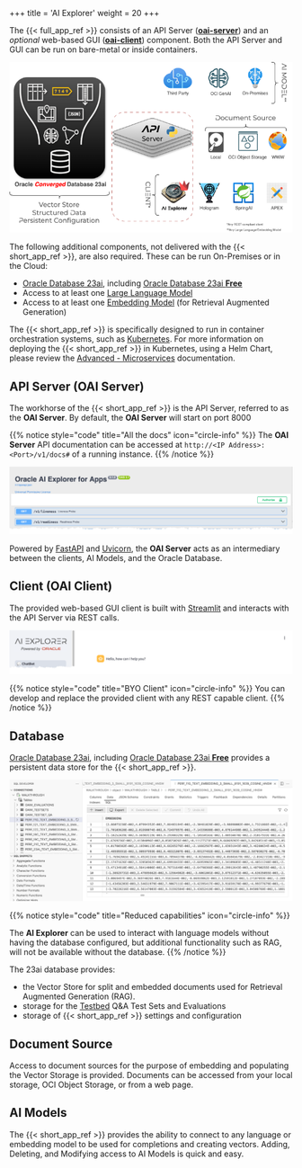 +++
title = 'AI Explorer'
weight = 20
+++

<!--
Copyright (c) 2024, 2025, Oracle and/or its affiliates.
Licensed under the Universal Permissive License v1.0 as shown at http://oss.oracle.com/licenses/upl.

spell-checker:ignore streamlit, oaim, uvicorn
-->

The {{< full_app_ref >}} consists of an API Server ([**oai-server**](#api-server-oai-server)) and an _optional_ web-based GUI ([**oai-client**](#client-oai-client)) component.  Both the API Server and GUI can be run on bare-metal or inside containers.  

![Architecture Overview](images/arch_overview.png)

The following additional components, not delivered with the {{< short_app_ref >}}, are also required.  These can be run On-Premises or in the Cloud:
- [Oracle Database 23ai](#database), including [Oracle Database 23ai **Free**](https://www.oracle.com/uk/database/free/)
- Access to at least one [Large Language Model](#large-language-model)
- Access to at least one [Embedding Model](#embedding-model) (for Retrieval Augmented Generation)

The {{< short_app_ref >}} is specifically designed to run in container orchestration systems, such as [Kubernetes](https://kubernetes.io/).  For more information on deploying the {{< short_app_ref >}} in Kubernetes, using a Helm Chart, please review the [Advanced - Microservices](/advanced/microservices) documentation.

## API Server (OAI Server)

The workhorse of the {{< short_app_ref >}} is the API Server, referred to as the **OAI Server**.  By default, the **OAI Server** will start on port 8000

{{% notice style="code" title="All the docs" icon="circle-info" %}}
The **OAI Server** API documentation can be accessed at `http://<IP Address>:<Port>/v1/docs#` of a running instance. 
{{% /notice %}}

![API Server](images/api_server.png)

Powered by [FastAPI](https://fastapi.tiangolo.com/) and [Uvicorn](https://www.uvicorn.org/), the **OAI Server** acts as an intermediary between the clients, AI Models, and the Oracle Database.

## Client (OAI Client)

The provided web-based GUI client is built with [Streamlit](https://streamlit.io/) and interacts with the API Server via REST calls.  

![GUI](./images/gui.png)

{{% notice style="code" title="BYO Client" icon="circle-info" %}}
You can develop and replace the provided client with any REST capable client.
{{% /notice %}}

## Database

[Oracle Database 23ai](https://www.oracle.com/uk/database/23ai/), including [Oracle Database 23ai **Free**](https://www.oracle.com/uk/database/free/) provides a persistent data store for the {{< short_app_ref >}}.  

![Database](./images/vector_storage.png)

{{% notice style="code" title="Reduced capabilities" icon="circle-info" %}}
<!-- Hard-coding AI Explorer to avoid unsafe HTML, this is an exception -->
The **AI Explorer** can be used to interact with language models without having the database configured, but additional functionality such as RAG, will not be available without the database.
{{% /notice %}}

The 23ai database provides:

- the Vector Store for split and embedded documents used for Retrieval Augmented Generation (RAG).
- storage for the [Testbed](testbed) Q&A Test Sets and Evaluations
- storage of {{< short_app_ref >}} settings and configuration

## Document Source

Access to document sources for the purpose of embedding and populating the Vector Storage is provided. Documents can be accessed from your local storage, OCI Object Storage, or from a web page.

## AI Models

The {{< short_app_ref >}} provides the ability to connect to any language or embedding model to be used for completions and creating vectors.  Adding, Deleting, and Modifying access to AI Models is quick and easy.

